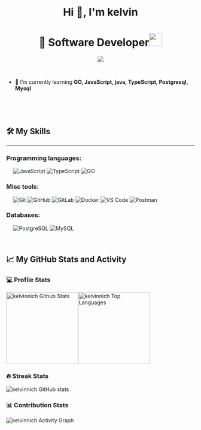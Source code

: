<h1 align="center">Hi 👋, I'm kelvin</h1>

<h1 align="center"> 👋 Software Developer<img src="https://media.giphy.com/media/hvRJCLFzcasrR4ia7z/giphy.gif" width="35"></h1>
<p align="center">
  <a href="https://github.com/fairyland0926"><img src="https://readme-typing-svg.herokuapp.com/?lines=Software;Developer%20;1%2B%20years%20of%20coding%20experience;Always%20learning%20new%20tech&font=Pacifico&center=true&width=650&height=120&color=58a6ff&vCenter=true&size=45%22"></a>
</p>

&emsp;



- 🌱 I’m currently learning **GO, JavaScript, java, TypeScript, Postgresql, Mysql**




&emsp;

<a href="https://github.com/kelvinnich">
</a>


&emsp;

## 🛠️ My Skills
-------------------
### Programming languages:
&emsp;
![JavaScript](https://img.shields.io/badge/-JavaScript-000?&logo=JavaScript)
![TypeScript](https://img.shields.io/badge/-TypeScript-000?&logo=TypeScript&logoColor=007ACC)
![GO](https://img.shields.io/badge/-GO-000?&logo=Go)

### Misc tools:
&emsp;
![Git](https://img.shields.io/badge/-Git-000?&logo=Git)
![GitHub](https://img.shields.io/badge/-GitHub-000?&logo=GitHub)
![GitLab](https://img.shields.io/badge/-GitLab-000?&logo=GitLab)
![Docker](https://img.shields.io/badge/-Docker-000?&logo=Docker)
![VS Code](https://img.shields.io/badge/-VS%20Code-000?&logo=Visual-Studio-Code)
![Postman](https://img.shields.io/badge/-Postman-000?&logo=Postman)



### Databases:
&emsp;
![PostgreSQL](https://img.shields.io/badge/-PostgreSQL-000?&logo=PostgreSQL)
![MySQL](https://img.shields.io/badge/-MySQL-000?&logo=MySQL)




&emsp;

## 📈 My GitHub Stats and Activity

### 💻 Profile Stats

<img alt="kelvinnich Github Stats" src="https://github-readme-stats.vercel.app/api/?username=kelvinnich&show_icons=true&include_all_commits=true&count_private=true&theme=react&hide_border=true&bg_color=1F222E&title_color=F85D7F&icon_color=F8D866" height="192px"/><img alt="kelvinnich Top Languages" src="https://github-readme-stats.vercel.app/api/top-langs/?username=kelvinnich&langs_count=8&layout=compact&theme=react&hide_border=true&bg_color=1F222E&title_color=F85D7F&icon_color=F8D866" height="192px"/>


### 🔥 Streak Stats

![kelvinnich GitHub stats](https://github-readme-streak-stats.herokuapp.com/?user=kelvinnich&theme=tokyonight)

### 📊 Contribution Stats

<img alt="kelvinnich Activity Graph" src="https://github-readme-activity-graph.cyclic.app/graph/?username=kelvin&bg_color=1F222E&color=F8D866&line=F85D7F&point=FFFFFF&hide_border=true" />


